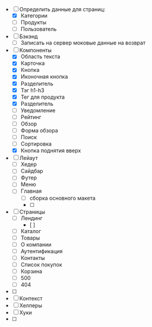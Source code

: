 - [ ] Определить данные для страниц:
	- [x] Категории
	- [ ] Продукты
	- [ ] Пользователь
- [ ] Бэкэнд
	- [ ] Записать на сервер моковые данные на возврат
- [ ] Компоненты
	- [x] Область текста
	- [x] Карточка
	- [x] Кнопка
	- [x] Иконочная кнопка
	- [x] Разделитель
	- [x] Тэг h1-h3
	- [x] Тег для продукта
	- [x] Разделитель
	- [ ] Уведомление
	- [ ] Рейтинг
	- [ ] Обзор
	- [ ] Форма обзора
	- [ ] Поиск
	- [ ] Сортировка
	- [x] Кнопка поднятия вверх
- [ ] Лейаут
	- [ ] Хедер
	- [ ] Сайдбар
	- [ ] Футер
	- [ ] Меню
	- [ ] Главная
		- [ ] сборка основного макета
		- [ ] 
- [ ] Страницы
	- [ ] Лендинг
		- [ ] 
	- [ ] Каталог
	- [ ] Товары
	- [ ] О компании
	- [ ] Аутентификация
	- [ ] Контакты
	- [ ] Список покупок
	- [ ] Корзина
	- [ ] 500
	- [ ] 404
- [ ] 
- [ ] Контекст
- [ ] Хелперы
- [ ] Хуки
- [ ] 
